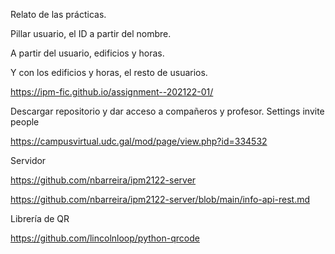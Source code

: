 
Relato de las prácticas.

Pillar usuario, el ID a partir del nombre.

A partir del usuario, edificios y horas.

Y con los edificios y horas, el resto de usuarios.

<https://ipm-fic.github.io/assignment--202122-01/>

Descargar repositorio y dar acceso a compañeros y profesor. Settings invite people

<https://campusvirtual.udc.gal/mod/page/view.php?id=334532>

Servidor

<https://github.com/nbarreira/ipm2122-server>

<https://github.com/nbarreira/ipm2122-server/blob/main/info-api-rest.md>


Librería de QR

<https://github.com/lincolnloop/python-qrcode>
